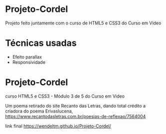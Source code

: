 # Projeto-Cordel
Projeto feito juntamente com o curso de HTML5 e CSS3 do Curso em Video

# Técnicas usadas
* Efeito parallax
* Responsividade

# Projeto-Cordel

curso HTML5 e CSS3 - Módulo 3 de 5 do Curso em Video

Um poema retirado do site Recanto das Letras, dando total crédito a criadora do poema Erivaslucena, https://www.recantodasletras.com.br/poesias-de-reflexao/7564004

link final https://wendeltm.github.io/Projeto-Cordel/
